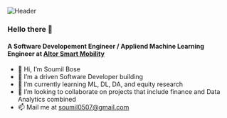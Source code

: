 ![Header](./your-header-image-name.png)
### Hello there 👋

#### A Software Developement Engineer / Appliend Machine Learning Engineer at [Altor Smart Mobility](https://www.altorsmartmobility.com/)<br>
- 👋 Hi, I’m Soumil Bose
- 👀 I’m a driven Software Developer building 
- 🌱 I’m currently learning ML, DL, DA, and equity research
- 💞️ I’m looking to collaborate on projects that include finance and Data Analytics combined
- 📫 Mail me at soumil0507@gmail.com

<!---
soumil0507/soumil0507 is a ✨ special ✨ repository because its `README.md` (this file) appears on your GitHub profile.
You can click the Preview link to take a look at your changes.
--->
